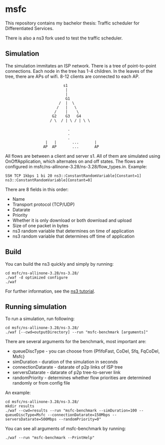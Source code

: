 # msfc
This repository contains my bachelor thesis: Traffic scheduler for Differentiated Services.

There is also a ns3 fork used to test the traffic scheduler.

## Simulation
The simulation immitates an ISP network. There is a tree of point-to-point connections. Each node in the tree has 1-4 children. In the leaves of the tree, there are APs of wifi. 8-12 clients are connected to each AP.
```
                          s1
                           |
                           |
                           G1
                        /  |  \
                       /   |   \
                      /    |    \
                     G2    G3   G4
                    / \  / | \ / | \ \ 
                    
                            .
                            .
                            .
                  |   |       ...       |
                 AP  AP       ...       AP 
```

All flows are between a client and server s1. All of them are simulated using OnOffApplication, which alternates on and off states. The flows are configured in msfc/ns-allinone-3.28/ns-3.28/flow_types.in. Example:
```
SSH TCP 1kbps 1 bi 20 ns3::ConstantRandomVariable[Constant=1] ns3::ConstantRandomVariable[Constant=0]
```
There are 8 fields in this order:
+ Name
+ Transport protocol (TCP/UDP)
+ Datarate
+ Priority
+ Whether it is only download or both download and upload
+ Size of one packet in bytes
+ ns3 random variable that determines on time of application
+ ns3 random variable that determines off time of application


## Build

You can build the ns3 quickly and simply by running:
```
cd msfc/ns-allinone-3.28/ns-3.28/
./waf -d optimized configure
./waf
```

For further information, see the [ns3 tutorial](https://www.nsnam.org/docs/tutorial/html/getting-started.html#building-ns3).

## Running simulation

To run a simulation, run following:
```
cd msfc/ns-allinone-3.28/ns-3.28/
./waf [--cwd=outputDirectory] --run "msfc-benchmark [arguments]"
```

There are several arguments for the benchmark, most important are:

- queueDiscType - you can choose from {PfifoFast, CoDel, Sfq, FqCoDel, Msfc}
- simDuration - duration of the simulation in seconds
- connectionDatarate - datarate of p2p links of ISP tree
- serversDatarate - datarate of p2p tree-to-server link
- randomPriority - determines whether flow priorities are determined randomly or from config file

An example:
```
cd msfc/ns-allinone-3.28/ns-3.28/
mkdir results
./waf --cwd=results --run "msfc-benchmark --simDuration=100 --queueDiscType=Msfc --connectionDatarate=150Mbps --serversDatarate=500Mbps --randomPriority=0"
```

You can see all arguments of msfc-benchmark by running:
```
./waf --run "msfc-benchmark --PrintHelp"
```
